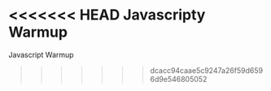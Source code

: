 <<<<<<< HEAD
Javascripty Warmup
=======
Javascript Warmup
>>>>>>> dcacc94caae5c9247a26f59d6596d9e546805052
